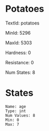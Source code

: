 # Potatoes

TextId: potatoes

MinId: 5296

MaxId: 5303

Hardness: 0

Resistance: 0


Num States: 8

# States
```
Name: age
Type: int
Num Values: 8
Min: 0
Max: 7
```
